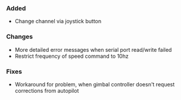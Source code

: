 ### Added
- Change channel via joystick button
### Changes
- More detailed error messages when serial port read/write failed
- Restrict frequency of speed command to 10hz
### Fixes
- Workaround for problem, when gimbal controller doesn't request corrections from autopilot